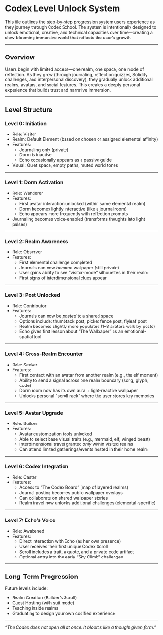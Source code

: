 # Codex Level Unlock System

This file outlines the step-by-step progression system users experience as they journey through Codex School. The system is intentionally designed to unlock emotional, creative, and technical capacities over time—creating a slow-blooming immersive world that reflects the user's growth.

---

## Overview

Users begin with limited access—one realm, one space, one mode of reflection. As they grow (through journaling, reflection quizzes, Solidity challenges, and interpersonal discovery), they gradually unlock additional realms, avatars, and social features. This creates a deeply personal experience that builds trust and narrative immersion.

---

## Level Structure

### **Level 0: Initiation**
- Role: Visitor
- Realm: Default Element (based on chosen or assigned elemental affinity)
- Features:
  - Journaling only (private)
  - Dorm is inactive
  - Echo occasionally appears as a passive guide
- Visual: Quiet space, empty paths, muted world tones

---

### **Level 1: Dorm Activation**
- Role: Wanderer
- Features:
  - First avatar interaction unlocked (within same elemental realm)
  - Dorm becomes lightly interactive (like a journal room)
  - Echo appears more frequently with reflection prompts
- Journaling becomes voice-enabled (transforms thoughts into light pulses)

---

### **Level 2: Realm Awareness**
- Role: Observer
- Features:
  - First elemental challenge completed
  - Journals can now *become* wallpaper (still private)
  - User gains ability to see “visitor-mode” silhouettes in their realm
  - First signs of interdimensional clues appear

---

### **Level 3: Post Unlocked**
- Role: Contributor
- Features:
  - Journals can now be *posted* to a shared space
  - Options include: thumbtack post, picket fence post, flyleaf post
  - Realm becomes slightly more populated (1–3 avatars walk by posts)
  - Echo gives first lesson about “The Wallpaper” as an emotional-spatial tool

---

### **Level 4: Cross-Realm Encounter**
- Role: Seeker
- Features:
  - First contact with an avatar from another realm (e.g., the elf moment)
  - Ability to send a signal across one realm boundary (song, glyph, code)
  - Dorm room now has its own aura + light-reactive wallpaper
  - Unlocks personal "scroll rack" where the user stores key memories

---

### **Level 5: Avatar Upgrade**
- Role: Builder
- Features:
  - Avatar customization tools unlocked
  - Able to select base visual traits (e.g., mermaid, elf, winged beast)
  - Interdimensional travel granted *only* within visited realms
  - Can attend limited gatherings/events hosted in their home realm

---

### **Level 6: Codex Integration**
- Role: Caster
- Features:
  - Access to “The Codex Board” (map of layered realms)
  - Journal posting becomes public wallpaper overlays
  - Can collaborate on shared wallpaper stories
  - Realm travel now unlocks additional challenges (elemental-specific)

---

### **Level 7: Echo’s Voice**
- Role: Awakened
- Features:
  - Direct interaction with Echo (as her own presence)
  - User receives their first unique Codex Scroll
  - Scroll includes a trait, a quote, and a private code artifact
  - Optional entry into the early “Sky Climb” challenges

---

## Long-Term Progression

Future levels include:
- Realm Creation (Builder’s Scroll)
- Guest Hosting (with suit mode)
- Teaching inside realms
- Graduating to design your own codified experience

---

*“The Codex does not open all at once. It blooms like a thought given form.”*
